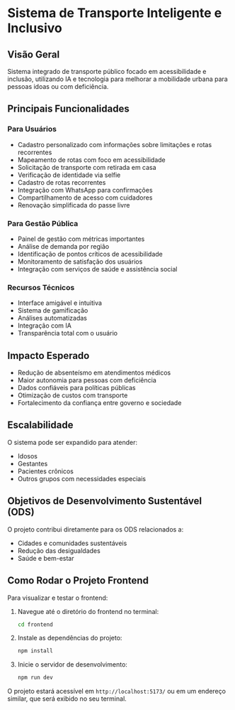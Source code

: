 # Sistema de Transporte Inteligente e Inclusivo

## Visão Geral
Sistema integrado de transporte público focado em acessibilidade e inclusão, utilizando IA e tecnologia para melhorar a mobilidade urbana para pessoas idoas ou com deficiência.

## Principais Funcionalidades

### Para Usuários
- Cadastro personalizado com informações sobre limitações e rotas recorrentes
- Mapeamento de rotas com foco em acessibilidade
- Solicitação de transporte com retirada em casa
- Verificação de identidade via selfie
- Cadastro de rotas recorrentes
- Integração com WhatsApp para confirmações
- Compartilhamento de acesso com cuidadores
- Renovação simplificada do passe livre

### Para Gestão Pública
- Painel de gestão com métricas importantes
- Análise de demanda por região
- Identificação de pontos críticos de acessibilidade
- Monitoramento de satisfação dos usuários
- Integração com serviços de saúde e assistência social

### Recursos Técnicos
- Interface amigável e intuitiva
- Sistema de gamificação
- Análises automatizadas
- Integração com IA
- Transparência total com o usuário

## Impacto Esperado
- Redução de absenteísmo em atendimentos médicos
- Maior autonomia para pessoas com deficiência
- Dados confiáveis para políticas públicas
- Otimização de custos com transporte
- Fortalecimento da confiança entre governo e sociedade

## Escalabilidade
O sistema pode ser expandido para atender:
- Idosos
- Gestantes
- Pacientes crônicos
- Outros grupos com necessidades especiais

## Objetivos de Desenvolvimento Sustentável (ODS)
O projeto contribui diretamente para os ODS relacionados a:
- Cidades e comunidades sustentáveis
- Redução das desigualdades
- Saúde e bem-estar

## Como Rodar o Projeto Frontend

Para visualizar e testar o frontend:

1.  Navegue até o diretório do frontend no terminal:

    ```bash
    cd frontend
    ```

2.  Instale as dependências do projeto:

    ```bash
    npm install
    ```

3.  Inicie o servidor de desenvolvimento:

    ```bash
    npm run dev
    ```

O projeto estará acessível em `http://localhost:5173/` ou em um endereço similar, que será exibido no seu terminal. 